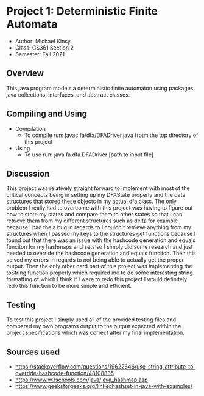 # Project 1: Deterministic Finite Automata

* Author: Michael Kinsy
* Class: CS361 Section 2 
* Semester: Fall 2021

## Overview

This java program models a deterministic finite automaton using packages, java collections, interfaces, and abstract classes.

## Compiling and Using

* Compilation
   - To compile run: javac fa/dfa/DFADriver.java frotm the top directory of this project
* Using
   - To use run: java fa.dfa.DFADriver [path to input file]

## Discussion
 This project was relatively straight forward to implement with most of the critical concepts being in setting up my DFAState properly and the data structures that stored these objects in my actual dfa class. The only problem I really had to overcome with this project was having to figure out how to store my states and compare them to other states so that I can retrieve them from my different structures such as delta for example because I had the a bug in regards to I couldn't retrieve anything from my structures when I passed my keys to the structures get functions because I found out that there was an issue with the hashcode generation and equals funciton for my hashmaps and sets so I simply did some research and just needed to override the hashcode generation and equals funciton. Then this solved my errors in regards to not being able to actually get the proper output. Then the only other hard part of this project was implementing the toString function properly which required me to do some interesting string formatting of which I think if I were to redo this project I would definitely redo this function to be more simple and efficient.
 
## Testing

To test this project I simply used all of the provided testing files and compared my own programs output to the output expected within the project specifications which was correct after my final implementation.

## Sources used

* https://stackoverflow.com/questions/19622646/use-string-attribute-to-override-hashcode-function/48108835
* https://www.w3schools.com/java/java_hashmap.asp
* https://www.geeksforgeeks.org/linkedhashset-in-java-with-examples/
